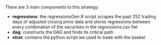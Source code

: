 There are 3 main components to this strategy:
- **regressions**: the regressionsGen.R script scrapes the past 252 trading days of adjusted closing price data and stores regressions between every combination of the securities in the regressions.csv fiel
- **dag**: constructs the DAG and finds its critical path
- **strat**: contains the python script we used to trade with the basket
